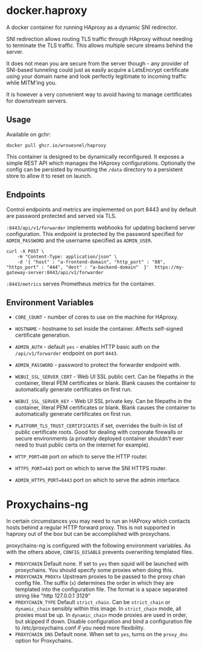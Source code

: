 # docker.haproxy

A docker container for running HAproxy as a dynamic SNI redirector.

SNI redirection allows routing TLS traffic through HAproxy without
needing to terminate the TLS traffic. This allows multiple secure
streams behind the server. 

It does not mean you are secure from the server though - any provider of 
SNI-based tunneling could just as easily acquire a LetsEncrypt certificate 
using your domain name and look perfectly legitimate to incoming traffic
while MITM'ing you.

It is however a very convenient way to avoid having to manage certificates
for downstream servers.

## Usage

Available on gchr:
```
docker pull ghcr.io/wrouesnel/haproxy
```

This container is designed to be dynamically reconfigured. It exposes
a simple REST API which manages the HAproxy configurations. Optionally
the config can be persisted by mounting the `/data` directory to a
persistent store to allow it to reset on launch.

## Endpoints

Control endpoints and metrics are implemented on port 8443 and by default
are password protected and served via TLS.

`:8443/api/v1/forwarder` implements webhooks for updating backend server
configuration. This endpoint is protected by the password specified for `ADMIN_PASSWORD`
and the username specified as `ADMIN_USER`.

```
curl -X POST \
    -H "Content-Type: application/json" \
    -d '{ "host" : "a-frontend-domain", "http_port" : "88", "https_port" : "444", "dest" : "a-backend-domain"  }'  https://my-gateway-server:8443/api/v1/forwarder
```

`:8443/metrics` serves Prometheus metrics for the container.

## Environment Variables

* `CORE_COUNT` - number of cores to use on the machine for HAproxy.

* `HOSTNAME` - hostname to set inside the container. Affects self-signed certificate generation.

* `ADMIN_AUTH` - default `yes` - enables HTTP basic auth on the `/api/v1/forwarder` endpoint on port
  `8443`.

* `ADMIN_PASSWORD` - password to protect the forwarder endpoint with.

* `WEBUI_SSL_SERVER_CERT` - Web UI SSL public cert. Can be filepaths in the container, literal PEM       certificates or blank. Blank causes the container to automatically generate certificates on 
  first run.

* `WEBUI_SSL_SERVER_KEY` - Web UI SSL private key. Can be filepaths in the container, literal PEM       certificates or blank. Blank causes the container to automatically generate certificates on 
   first run.

* `PLATFORM_TLS_TRUST_CERTIFICATES` if set, overrides the built-in list of public certificate roots.
  Good for dealing with corporate firewalls or secure environments (a privately deployed container
  shouldn't ever need to trust public certs on the internet for example).

* `HTTP_PORT=80` port on which to serve the HTTP router.

* `HTTPS_PORT=443` port on which to serve the SNI HTTPS router.

* `ADMIN_HTTPS_PORT=8443` port on which to serve the admin interface.

# Proxychains-ng
In certain circumstances you may need to run an HAProxy which contacts hosts behind
a regular HTTP forward proxy. This is not supported in haproxy out of the box but
can be accomplished with proxychans.

proxychains-ng is configured with the following environment variables. As with the
others above, `CONFIG_DISABLE` prevents overwriting templated files.

 * `PROXYCHAIN`
    Default none. If set to `yes` then squid will be launched with proxychains.
    You should specify some proxies when doing this.
 * `PROXYCHAIN_PROXYx`
    Upstream proxies to be passed to the proxy chan config file. The suffix (`x`)
    determines the order in which they are templated into the configuration file.
    The format is a space separated string like "http 127.0.0.1 3129"
 * `PROXYCHAIN_TYPE`
    Default `strict_chain`. Can be `strict_chain` or `dynamic_chain` sensibly
    within this image. In `strict_chain` mode, all proxies must be up. In
    `dynamic_chain` mode proxies are used in order, but skipped if down.
    Disable configuration and bind a configuration file to /etc/proxychains.conf
    if you need more flexibility.
 * `PROXYCHAIN_DNS`
   Default none. When set to `yes`, turns on the `proxy_dns` option for Proxychains.